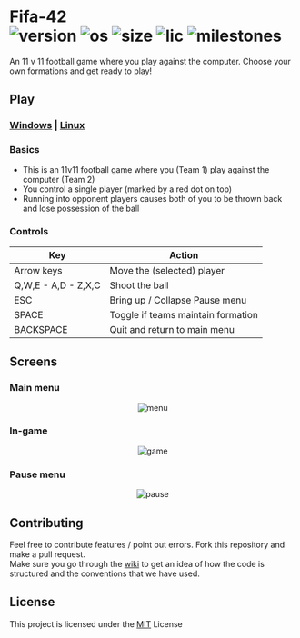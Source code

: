 # Fifa-42  <br/>![version](https://img.shields.io/badge/version-1.0.0-green.svg) ![os](https://img.shields.io/badge/Platform-windows%20%7C%20linux-lightgrey) 	![size](https://img.shields.io/badge/Size-33mb-yellow) ![lic](https://img.shields.io/badge/License-MIT-blue) ![milestones](https://img.shields.io/github/milestones/all/MananSoni42/Fifa-42)
An 11 v 11 football game where you play against the computer. Choose your own formations and get ready to play!

## Play

### [Windows](https://github.com/MananSoni42/Fifa-42/releases/download/v1.0.0/Fifa-42-win.exe) |  [Linux](https://github.com/MananSoni42/Fifa-42/releases/download/v1.0.0/Fifa-42-linux)
### Basics
* This is an 11v11 football game where you (Team 1) play against the computer (Team 2)
* You control a single player (marked by a red dot on top)
* Running into opponent players causes both of you to be thrown back and lose possession of the ball

### Controls
  Key                  | Action                    
  -------------------- | --------------------------
  Arrow keys           | Move the (selected) player
  Q,W,E - A,D - Z,X,C  | Shoot the ball
  ESC                  | Bring up / Collapse Pause menu
  SPACE                | Toggle if teams maintain formation
  BACKSPACE            | Quit and return to main menu

## Screens
### Main menu
<p align="center">
	<img src="https://github.com/MananSoni42/Fifa-42/tree/master/screens/menu.png" alt="menu" />
</p>

### In-game
<p align="center">
	<img src="https://github.com/MananSoni42/Fifa-42/tree/master/screens/game.gif" alt="game" />
</p>  

### Pause menu
<p align="center">
	<img src="https://github.com/MananSoni42/Fifa-42/tree/master/screens/pause.png" alt="pause" />
</p>

## Contributing
Feel free to contribute features / point out errors. Fork this repository and make a pull request.  
Make sure you go through the [wiki](https://github.com/MananSoni42/Fifa-42/wiki) to get an idea of how the code is structured and the conventions that we have used.

## License
This project is licensed under the [MIT](https://opensource.org/licenses/MIT) License
